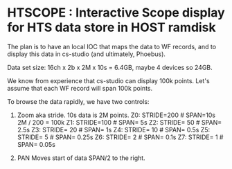 # HTSCOPE : Interactive Scope display for HTS data store in HOST ramdisk

The plan is to have an local IOC that maps the data to WF records, and to display this data in 
cs-studio (and ultimately, Phoebus).

Data set size:
16ch x 2b x 2M x 10s = 6.4GB,  maybe 4 devices so 24GB.

We know from experience that cs-studio can display 100k points.
Let's assume that each WF record will span 100k points.

To browse the data rapidly, we have two controls:

1. Zoom  aka stride.
10s data is 2M points. 
Z0: STRIDE=200              # SPAN=10s 2M / 200 = 100k
Z1: STRIDE=100              # SPAN= 5s
Z2: STRIDE= 50              # SPAN= 2.5s
Z3: STRIDE= 20              # SPAN= 1s
Z4: STRIDE= 10              # SPAN= 0.5s
Z5: STRIDE=  5              # SPAN= 0.25s
Z6: STRIDE=  2              # SPAN= 0.1s
Z7: STRIDE=  1              # SPAN= 0.05s

2. PAN
Moves start of data SPAN/2 to the right.



